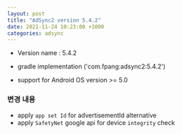 ```yaml
---
layout: post
title: "AdSync2 version 5.4.2"
date: 2021-11-24 10:23:00 +1000
categories: adsync 
---
```


- Version name : 5.4.2

- gradle
 implementation ('com.fpang:adsync2:5.4.2')

- support for Android OS version >= 5.0

### 변경 내용
- apply `app set Id` for advertisementId alternative
- apply `SafetyNet` google api for device `integrity` check